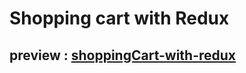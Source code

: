 # Shopping cart with Redux
## preview : [shoppingCart-with-redux](https://shoppingcart-with-redux.netlify.app)

